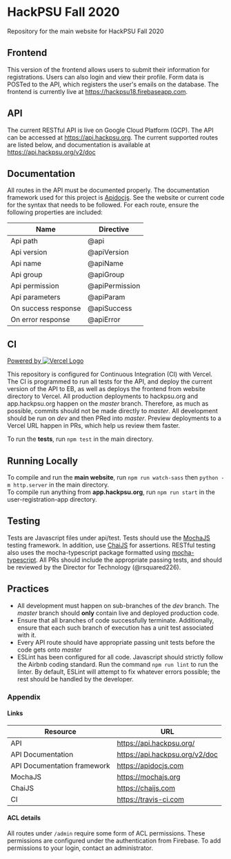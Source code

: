 # HackPSU Fall 2020
Repository for the main website for HackPSU Fall 2020


## Frontend

This version of the frontend allows users to submit their information for registrations. Users can also login and view their profile. Form data is POSTed to the API, which registers the user's emails on the database. The frontend is currently live at https://hackpsu18.firebaseapp.com.

## API

The current RESTful API is live on Google Cloud Platform (GCP). The API can be accessed at https://api.hackpsu.org. The current supported routes are listed below, and documentation is available at https://api.hackpsu.org/v2/doc

## Documentation

All routes in the API must be documented properly. The documentation framework used for this project is [Apidocjs](https://apidocjs.com). See the website or current code for the syntax that needs to be followed. For each route, ensure
the following properties are included:

Name | Directive
------------ | -------------
Api path | @api
Api version | @apiVersion
Api name | @apiName
Api group | @apiGroup
Api permission | @apiPermission
Api parameters | @apiParam
On success response | @apiSuccess
On error response | @apiError



## CI

[Powered by  ![Vercel Logo](https://raw.githubusercontent.com/Hack-PSU/frontend/rahul/add-vercel-logo/website/assets/icons/vercel.svg)](https://vercel.com?utm_source=HackPSU&utm_campaign=oss)


This repository is configured for Continuous Integration (CI) with Vercel.
The CI is programmed to run all tests for the API, and deploy the current version of the API to EB, as well as deploys the frontend from website directory to Vercel.
All production deployments to hackpsu.org and app.hackpsu.org happen on the _master_ branch. Therefore, as much as possible, commits should not be made directly to _master_. All development should be run on _dev_
and then PRed into _master_. Preview deployments to a Vercel URL happen in PRs, which help us review them faster.

To run the **tests**, run `npm test` in the main directory. </br>

## Running Locally
To compile and run the **main website**, run `npm run watch-sass` then `python -m http.server` in the main directory. </br>
To compile run anything from **app.hackpsu.org**, run `npm run start` in the user-registration-app directory.

## Testing

Tests are Javascript files under api/test. Tests should use the [MochaJS](http://Mochajs.org) testing framework. In addition, use
[ChaiJS](http://chaijs.com) for assertions. RESTful testing also uses the mocha-typescript package formatted using [mocha-typescript](https://www.npmjs.com/package/mocha-typescript).
All PRs should include the appropriate passing tests, and should be reviewed by the Director for Technology (@rsquared226).


## Practices
- All development must happen on sub-branches of the _dev_ branch. The _master_ branch should **only** contain live and deployed production code.
- Ensure that all branches of code successfully terminate. Additionally, ensure that each such branch of execution has a unit test associated with it.
- Every API route should have appropriate passing unit tests before the code gets onto _master_
- ESLint has been configured for all code. Javascript should strictly follow the Airbnb coding standard. Run the command `npm run lint` to run the linter.
By default, ESLint will attempt to fix whatever errors possible; the rest should be handled by the developer.


### Appendix

#### Links
Resource | URL
------------ | -------------
 API | https://api.hackpsu.org/
 API Documentation | https://api.hackpsu.org/v2/doc
 API Documentation framework | https://apidocjs.com
 MochaJS | https://mochajs.org
 ChaiJS | https://chaijs.com
 CI | https://travis-ci.com

 #### ACL details
 All routes under ```/admin``` require some form of ACL permissions. These permissions are configured
 under the authentication from Firebase. To add permissions to your login, contact an administrator.


